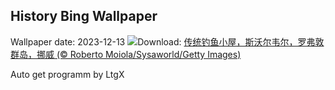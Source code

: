 ## History Bing Wallpaper
Wallpaper date: 2023-12-13
![](https://www.bing.com/th?id=OHR.LofotenRorbu_ZH-CN7790383976_UHD.jpg&w=1000)Download: [传统钓鱼小屋，斯沃尔韦尔，罗弗敦群岛，挪威 (© Roberto Moiola/Sysaworld/Getty Images)](https://www.bing.com/th?id=OHR.LofotenRorbu_ZH-CN7790383976_UHD.jpg)

Auto get programm by LtgX
